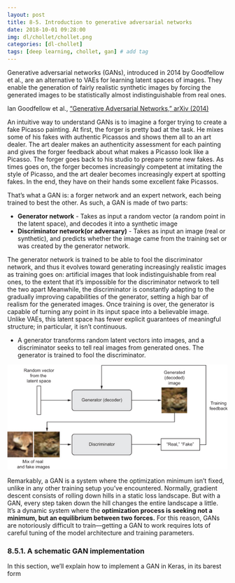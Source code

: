 ```yaml
---
layout: post
title: 8-5. Introduction to generative adversarial networks
date: 2018-10-01 09:28:00
img: dl/chollet/chollet.png
categories: [dl-chollet] 
tags: [deep learning, chollet, gan] # add tag
---
```


Generative adversarial networks (GANs), introduced in 2014 by Goodfellow et al., are an alternative to VAEs for learning latent spaces of images.
They enable the generation of fairly realistic synthetic images 
by forcing the generated images to be statistically almost indistinguishable from real ones.

Ian Goodfellow et al., [“Generative Adversarial Networks,” arXiv (2014)](https://arxiv.org/abs/1406.2661)

An intuitive way to understand GANs is to imagine a forger trying to create a fake Picasso painting.
At first, the forger is pretty bad at the task.
He mixes some of his fakes with authentic Picassos and shows them all to an art dealer. 
The art dealer makes an authenticity assessment for each painting and gives the forger feedback about what makes a Picasso look like a Picasso.
The forger goes back to his studio to prepare some new fakes. As times goes on, the forger becomes increasingly competent at imitating the style of Picasso, and the art dealer becomes increasingly expert at spotting fakes. 
In the end, they have on their hands some excellent fake Picassos.

That’s what a GAN is: a forger network and an expert network, each being trained to best the other. As such, a GAN is made of two parts:

+ **Generator network** - Takes as input a random vector (a random point in the latent space), and decodes it into a synthetic image
+ **Discriminator network(or adversary)** - Takes as input an image (real or synthetic), and predicts whether the image came from the training set or was created by the generator network.

The generator network is trained to be able to fool the discriminator network, 
and thus it evolves toward generating increasingly realistic images as training goes on:
artificial images that look indistinguishable from real ones,
to the extent that it’s impossible for the discriminator network to tell the two apart
Meanwhile, the discriminator is constantly adapting to the gradually improving capabilities of the generator,
setting a high bar of realism for the generated images.
Once training is over, the generator is capable of turning any point in its input space into a believable image.
Unlike VAEs, this latent space has fewer explicit guarantees of meaningful structure; in particular, it isn’t continuous.

+ A generator transforms random latent vectors into images, and a discriminator seeks to tell real images from generated ones. The generator is trained to fool the discriminator.

![8.15](../assets/img/dl/chollet/08-5/08fig15_alt.jpg)

Remarkably, a GAN is a system where the optimization minimum isn’t fixed, unlike in any other training setup you’ve encountered.
Normally, gradient descent consists of rolling down hills in a static loss landscape.
But with a GAN, every step taken down the hill changes the entire landscape a little.
It’s a dynamic system where the **optimization process is seeking not a minimum, but an equilibrium between two forces.** 
For this reason, GANs are notoriously difficult to train—getting a GAN to work requires lots of careful tuning of the model architecture and training parameters.

### 8.5.1. A schematic GAN implementation

In this section, we’ll explain how to implement a GAN in Keras, in its barest form


 
 
  


